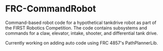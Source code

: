 # FRC-CommandRobot

Command-based robot code for a hypothetical tankdrive robot as part of the FIRST Robotics Competition.
The code contains subsystems and commands for a claw, elevator, intake, shooter, and differential tank drive.

Currently working on adding auto code using FRC 4857's PathPlannerLib.
